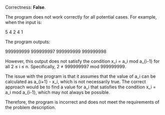 Correctness: **False**.

The program does not work correctly for all potential cases. For example, when the input is:

5
4
2 4 1

The program outputs:

999999999 999999997 999999999 999999998

However, this output does not satisfy the condition x_i = a_i mod a_{i-1} for all 2 ≤ i ≤ n. Specifically, 2 ≠ 999999997 mod 999999999.

The issue with the program is that it assumes that the value of a_i can be calculated as a_{i+1} - x_i, which is not necessarily true. The correct approach would be to find a value for a_i that satisfies the condition x_i = a_i mod a_{i-1}, which may not always be possible.

Therefore, the program is incorrect and does not meet the requirements of the problem description.